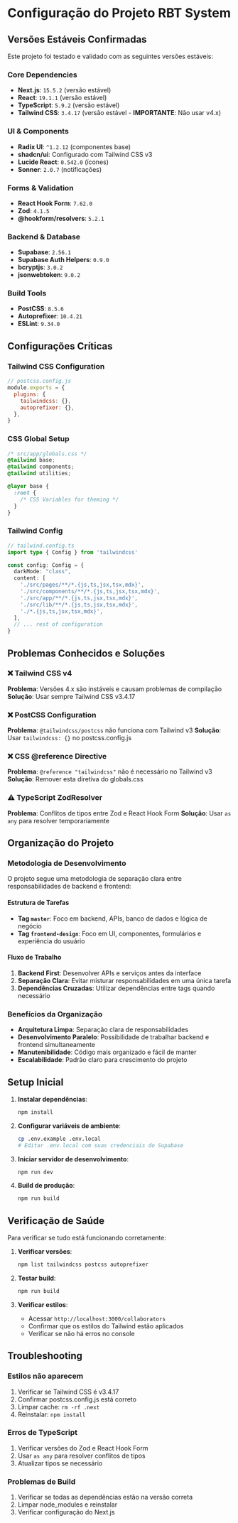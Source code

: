# Configuração do Projeto RBT System

## Versões Estáveis Confirmadas

Este projeto foi testado e validado com as seguintes versões estáveis:

### Core Dependencies
- **Next.js**: `15.5.2` (versão estável)
- **React**: `19.1.1` (versão estável)
- **TypeScript**: `5.9.2` (versão estável)
- **Tailwind CSS**: `3.4.17` (versão estável - **IMPORTANTE**: Não usar v4.x)

### UI & Components
- **Radix UI**: `^1.2.12` (componentes base)
- **shadcn/ui**: Configurado com Tailwind CSS v3
- **Lucide React**: `0.542.0` (ícones)
- **Sonner**: `2.0.7` (notificações)

### Forms & Validation
- **React Hook Form**: `7.62.0`
- **Zod**: `4.1.5`
- **@hookform/resolvers**: `5.2.1`

### Backend & Database
- **Supabase**: `2.56.1`
- **Supabase Auth Helpers**: `0.9.0`
- **bcryptjs**: `3.0.2`
- **jsonwebtoken**: `9.0.2`

### Build Tools
- **PostCSS**: `8.5.6`
- **Autoprefixer**: `10.4.21`
- **ESLint**: `9.34.0`

## Configurações Críticas

### Tailwind CSS Configuration
```javascript
// postcss.config.js
module.exports = {
  plugins: {
    tailwindcss: {},
    autoprefixer: {},
  },
}
```

### CSS Global Setup
```css
/* src/app/globals.css */
@tailwind base;
@tailwind components;
@tailwind utilities;

@layer base {
  :root {
    /* CSS Variables for theming */
  }
}
```

### Tailwind Config
```typescript
// tailwind.config.ts
import type { Config } from 'tailwindcss'

const config: Config = {
  darkMode: "class",
  content: [
    './src/pages/**/*.{js,ts,jsx,tsx,mdx}',
    './src/components/**/*.{js,ts,jsx,tsx,mdx}',
    './src/app/**/*.{js,ts,jsx,tsx,mdx}',
    './src/lib/**/*.{js,ts,jsx,tsx,mdx}',
    './*.{js,ts,jsx,tsx,mdx}',
  ],
  // ... rest of configuration
}
```

## Problemas Conhecidos e Soluções

### ❌ Tailwind CSS v4
**Problema**: Versões 4.x são instáveis e causam problemas de compilação
**Solução**: Usar sempre Tailwind CSS v3.4.17

### ❌ PostCSS Configuration
**Problema**: `@tailwindcss/postcss` não funciona com Tailwind v3
**Solução**: Usar `tailwindcss: {}` no postcss.config.js

### ❌ CSS @reference Directive
**Problema**: `@reference "tailwindcss"` não é necessário no Tailwind v3
**Solução**: Remover esta diretiva do globals.css

### ⚠️ TypeScript ZodResolver
**Problema**: Conflitos de tipos entre Zod e React Hook Form
**Solução**: Usar `as any` para resolver temporariamente

## Organização do Projeto

### Metodologia de Desenvolvimento
O projeto segue uma metodologia de separação clara entre responsabilidades de backend e frontend:

#### Estrutura de Tarefas
- **Tag `master`**: Foco em backend, APIs, banco de dados e lógica de negócio
- **Tag `frontend-design`**: Foco em UI, componentes, formulários e experiência do usuário

#### Fluxo de Trabalho
1. **Backend First**: Desenvolver APIs e serviços antes da interface
2. **Separação Clara**: Evitar misturar responsabilidades em uma única tarefa
3. **Dependências Cruzadas**: Utilizar dependências entre tags quando necessário

### Benefícios da Organização
- **Arquitetura Limpa**: Separação clara de responsabilidades
- **Desenvolvimento Paralelo**: Possibilidade de trabalhar backend e frontend simultaneamente
- **Manutenibilidade**: Código mais organizado e fácil de manter
- **Escalabilidade**: Padrão claro para crescimento do projeto

## Setup Inicial

1. **Instalar dependências**:
   ```bash
   npm install
   ```

2. **Configurar variáveis de ambiente**:
   ```bash
   cp .env.example .env.local
   # Editar .env.local com suas credenciais do Supabase
   ```

3. **Iniciar servidor de desenvolvimento**:
   ```bash
   npm run dev
   ```

4. **Build de produção**:
   ```bash
   npm run build
   ```

## Verificação de Saúde

Para verificar se tudo está funcionando corretamente:

1. **Verificar versões**:
   ```bash
   npm list tailwindcss postcss autoprefixer
   ```

2. **Testar build**:
   ```bash
   npm run build
   ```

3. **Verificar estilos**:
   - Acessar `http://localhost:3000/collaborators`
   - Confirmar que os estilos do Tailwind estão aplicados
   - Verificar se não há erros no console

## Troubleshooting

### Estilos não aparecem
1. Verificar se Tailwind CSS é v3.4.17
2. Confirmar postcss.config.js está correto
3. Limpar cache: `rm -rf .next`
4. Reinstalar: `npm install`

### Erros de TypeScript
1. Verificar versões do Zod e React Hook Form
2. Usar `as any` para resolver conflitos de tipos
3. Atualizar tipos se necessário

### Problemas de Build
1. Verificar se todas as dependências estão na versão correta
2. Limpar node_modules e reinstalar
3. Verificar configuração do Next.js
